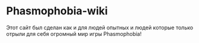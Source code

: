 # Phasmophobia-wiki
Этот сайт был сделан как и для людей опытных и людей которые только отрыли для себя огромный мир игры Phasmophobia!
